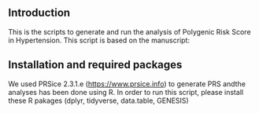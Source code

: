 ## Introduction

This is the scripts to generate and run the analysis of Polygenic Risk
Score in Hypertension. This script is based on the manuscript:

## Installation and required packages

We used PRSice 2.3.1.e (<https://www.prsice.info>) to generate PRS
andthe analyses has been done using R. In order to run this script,
please install these R pakages (dplyr, tidyverse, data.table, GENESIS)
